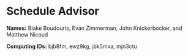 # Schedule Advisor

__Names:__ Blake Boudouris, Evan Zimmerman, John Knickerbocker, and Matthew Nicoud

__Computing IDs:__ bjb8fm, ewz9kg, jbk5mxa, mjn3ctu
